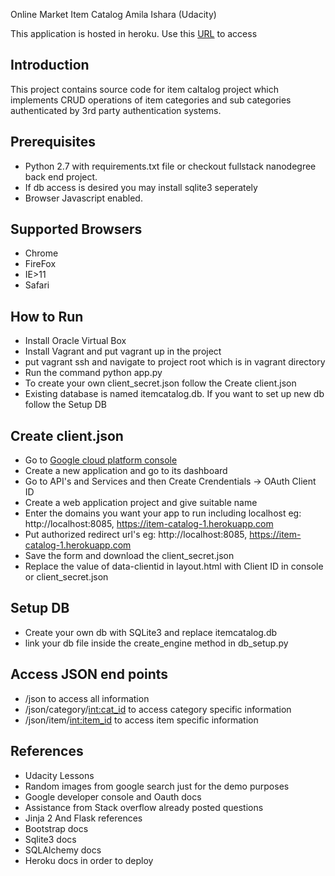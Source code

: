 Online Market Item Catalog  Amila Ishara (Udacity)

This application is hosted in heroku. Use this [URL](https://item-catalog-1.herokuapp.com) to access

## Introduction
This project contains source code for item caltalog project which implements CRUD operations of item categories and sub categories authenticated by 3rd party authentication systems.

## Prerequisites
* Python 2.7 with requirements.txt file or checkout fullstack nanodegree back end project.
* If db access is desired you may install sqlite3 seperately
* Browser Javascript enabled.

## Supported Browsers
* Chrome
* FireFox
* IE>11
* Safari

## How to Run

* Install Oracle Virtual Box
* Install Vagrant and put vagrant up in the project
* put vagrant ssh and navigate to project root which is in vagrant directory
* Run the command python app.py
* To create your own client_secret.json follow the Create client.json
* Existing database is named itemcatalog.db. If you want to set up new db follow the Setup DB

## Create client.json

* Go to [Google cloud platform console](https://console.cloud.google.com/home/dashboard)
* Create a new application and go to its dashboard
* Go to API's and Services and then Create Crendentials -> OAuth Client ID
* Create a web application project and give suitable name
* Enter the domains you want your app to run including localhost
    eg: http://localhost:8085, https://item-catalog-1.herokuapp.com
* Put authorized redirect url's
    eg: http://localhost:8085, https://item-catalog-1.herokuapp.com
* Save the form and download the client_secret.json
* Replace the value of data-clientid in layout.html with Client ID in console or client_secret.json

## Setup DB

* Create your own db with SQLite3 and replace itemcatalog.db
* link your db file inside the create_engine method in db_setup.py

## Access JSON end points

* /json to access all information
* /json/category/<int:cat_id> to access category specific information
* /json/item/<int:item_id> to access item specific information

## References

* Udacity Lessons
* Random images from google search just for the demo purposes
* Google developer console and Oauth docs
* Assistance from Stack overflow already posted questions
* Jinja 2 And Flask references
* Bootstrap docs
* Sqlite3 docs
* SQLAlchemy docs
* Heroku docs in order to deploy
